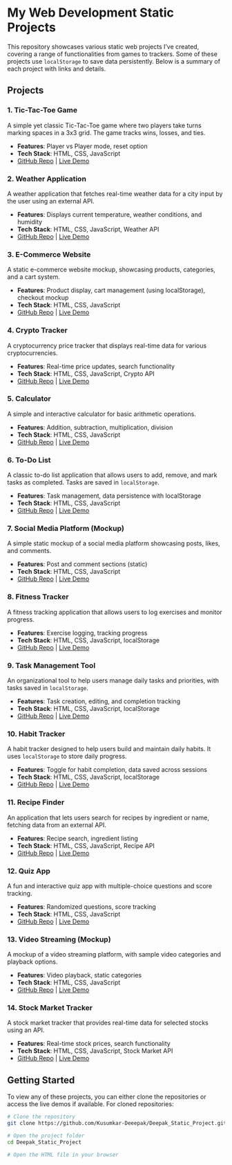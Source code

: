 # My Web Development Static Projects

This repository showcases various static web projects I’ve created, covering a range of functionalities from games to trackers. Some of these projects use `localStorage` to save data persistently. Below is a summary of each project with links and details.

## Projects

### 1. Tic-Tac-Toe Game
A simple yet classic Tic-Tac-Toe game where two players take turns marking spaces in a 3x3 grid. The game tracks wins, losses, and ties.

- **Features**: Player vs Player mode, reset option
- **Tech Stack**: HTML, CSS, JavaScript
- [GitHub Repo](#) | [Live Demo](#https://projectdeepak.netlify.app/)

### 2. Weather Application
A weather application that fetches real-time weather data for a city input by the user using an external API.

- **Features**: Displays current temperature, weather conditions, and humidity
- **Tech Stack**: HTML, CSS, JavaScript, Weather API
- [GitHub Repo](#) | [Live Demo](#)

### 3. E-Commerce Website
A static e-commerce website mockup, showcasing products, categories, and a cart system.

- **Features**: Product display, cart management (using localStorage), checkout mockup
- **Tech Stack**: HTML, CSS, JavaScript
- [GitHub Repo](#) | [Live Demo](#)

### 4. Crypto Tracker
A cryptocurrency price tracker that displays real-time data for various cryptocurrencies.

- **Features**: Real-time price updates, search functionality
- **Tech Stack**: HTML, CSS, JavaScript, Crypto API
- [GitHub Repo](#) | [Live Demo](#)

### 5. Calculator
A simple and interactive calculator for basic arithmetic operations.

- **Features**: Addition, subtraction, multiplication, division
- **Tech Stack**: HTML, CSS, JavaScript
- [GitHub Repo](#) | [Live Demo](#)

### 6. To-Do List
A classic to-do list application that allows users to add, remove, and mark tasks as completed. Tasks are saved in `localStorage`.

- **Features**: Task management, data persistence with localStorage
- **Tech Stack**: HTML, CSS, JavaScript
- [GitHub Repo](#) | [Live Demo](#)

### 7. Social Media Platform (Mockup)
A simple static mockup of a social media platform showcasing posts, likes, and comments.

- **Features**: Post and comment sections (static)
- **Tech Stack**: HTML, CSS, JavaScript
- [GitHub Repo](#) | [Live Demo](#)

### 8. Fitness Tracker
A fitness tracking application that allows users to log exercises and monitor progress.

- **Features**: Exercise logging, tracking progress
- **Tech Stack**: HTML, CSS, JavaScript, localStorage
- [GitHub Repo](#) | [Live Demo](#)

### 9. Task Management Tool
An organizational tool to help users manage daily tasks and priorities, with tasks saved in `localStorage`.

- **Features**: Task creation, editing, and completion tracking
- **Tech Stack**: HTML, CSS, JavaScript, localStorage
- [GitHub Repo](#) | [Live Demo](#)

### 10. Habit Tracker
A habit tracker designed to help users build and maintain daily habits. It uses `localStorage` to store daily progress.

- **Features**: Toggle for habit completion, data saved across sessions
- **Tech Stack**: HTML, CSS, JavaScript, localStorage
- [GitHub Repo](#) | [Live Demo](#)

### 11. Recipe Finder
An application that lets users search for recipes by ingredient or name, fetching data from an external API.

- **Features**: Recipe search, ingredient listing
- **Tech Stack**: HTML, CSS, JavaScript, Recipe API
- [GitHub Repo](#) | [Live Demo](#)

### 12. Quiz App
A fun and interactive quiz app with multiple-choice questions and score tracking.

- **Features**: Randomized questions, score tracking
- **Tech Stack**: HTML, CSS, JavaScript
- [GitHub Repo](#) | [Live Demo](#)

### 13. Video Streaming (Mockup)
A mockup of a video streaming platform, with sample video categories and playback options.

- **Features**: Video playback, static categories
- **Tech Stack**: HTML, CSS, JavaScript
- [GitHub Repo](#) | [Live Demo](#)

### 14. Stock Market Tracker
A stock market tracker that provides real-time data for selected stocks using an API.

- **Features**: Real-time stock prices, search functionality
- **Tech Stack**: HTML, CSS, JavaScript, Stock Market API
- [GitHub Repo](#) | [Live Demo](#)

## Getting Started

To view any of these projects, you can either clone the repositories or access the live demos if available. For cloned repositories:

```bash
# Clone the repository
git clone https://github.com/Kusumkar-Deeepak/Deepak_Static_Project.git

# Open the project folder
cd Deepak_Static_Project

# Open the HTML file in your browser
